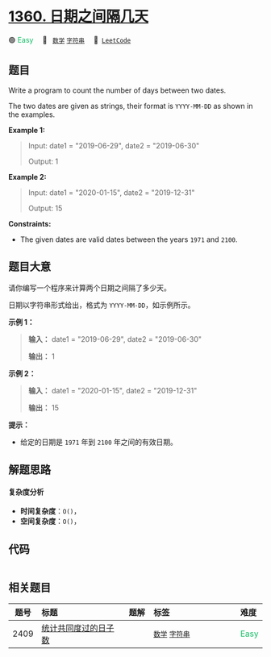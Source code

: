 # [1360. 日期之间隔几天](https://leetcode.com/problems/number-of-days-between-two-dates)

🟢 <font color=#15bd66>Easy</font>&emsp; 🔖&ensp; [`数学`](/leetcode/outline/tag/math.md) [`字符串`](/leetcode/outline/tag/string.md)&emsp; 🔗&ensp;[`LeetCode`](https://leetcode.com/problems/number-of-days-between-two-dates)


## 题目

Write a program to count the number of days between two dates.

The two dates are given as strings, their format is `YYYY-MM-DD` as shown in
the examples.



**Example 1:**

> Input: date1 = "2019-06-29", date2 = "2019-06-30"
> 
> Output: 1

**Example 2:**

> Input: date1 = "2020-01-15", date2 = "2019-12-31"
> 
> Output: 15

**Constraints:**

  * The given dates are valid dates between the years `1971` and `2100`.


## 题目大意

请你编写一个程序来计算两个日期之间隔了多少天。

日期以字符串形式给出，格式为 `YYYY-MM-DD`，如示例所示。



**示例 1：**

> 
> 
> 
> 
> 
> **输入：** date1 = "2019-06-29", date2 = "2019-06-30"
> 
> **输出：** 1
> 
> 

**示例 2：**

> 
> 
> 
> 
> 
> **输入：** date1 = "2020-01-15", date2 = "2019-12-31"
> 
> **输出：** 15
> 
> 



**提示：**

  * 给定的日期是 `1971` 年到 `2100` 年之间的有效日期。


## 解题思路

#### 复杂度分析

- **时间复杂度**：`O()`，
- **空间复杂度**：`O()`，

## 代码

```javascript

```

## 相关题目

| 题号 | 标题 | 题解 | 标签 | 难度 |
| :------: | :------ | :------: | :------ | :------ |
| 2409 | [统计共同度过的日子数](https://leetcode.com/problems/count-days-spent-together) |  |  [`数学`](/leetcode/outline/tag/math.md) [`字符串`](/leetcode/outline/tag/string.md) | <font color=#15bd66>Easy</font> |

<style>
.blue {
    background-color: #096dd9;
    padding: 0.25rem 0.5rem;
    margin: 0;
    font-size: 0.85em;
    border-radius: 3px;
    color: white;
    font-weight: 500;
}
table th:first-of-type { width: 10%; }
table th:nth-of-type(2) { width: 35%; }
table th:nth-of-type(3) { width: 10%; }
table th:nth-of-type(4) { width: 35%; }
table th:nth-of-type(5) { width: 10%; }
</style>
